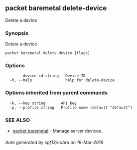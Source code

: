 ## packet baremetal delete-device

Delete a device

### Synopsis

Delete a device

```
packet baremetal delete-device [flags]
```

### Options

```
      --device-id string   Device ID
  -h, --help               help for delete-device
```

### Options inherited from parent commands

```
  -k, --key string       API key
  -p, --profile string   Profile name (default "default")
```

### SEE ALSO

* [packet baremetal](packet_baremetal.md)	 - Manage server devices.

###### Auto generated by spf13/cobra on 18-Mar-2018
